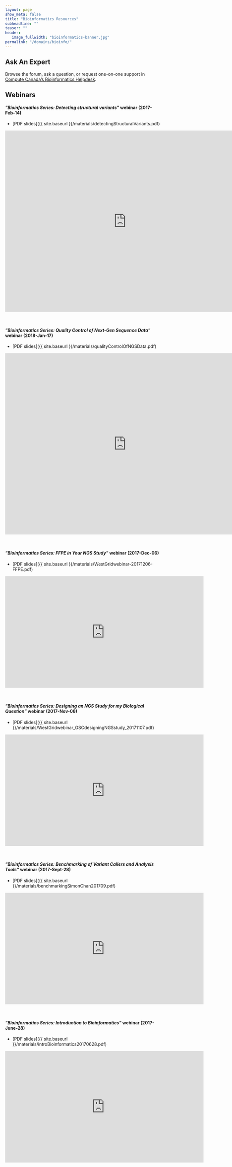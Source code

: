 ```yaml
---
layout: page
show_meta: false
title: "Bioinformatics Resources"
subheadline: ""
teaser: ""
header:
   image_fullwidth: "bioinformatics-banner.jpg"
permalink: "/domains/bioinfo/"
---
```


<!-- 1. Open `_config.yml` and work it through, it's well documented -->
<!-- 1. [Read the documentation][1] to check out all features of *Feeling Responsive*. -->
<!--  [1]: {{ site.url }}{{ site.baseurl }}/documentation/ -->

## Ask An Expert

Browse the forum, ask a question, or request one-on-one support in
[Compute Canada&#8217;s Bioinformatics Helpdesk](https://bioinformatics.computecanada.ca).

## Webinars

#### *"Bioinformatics Series: Detecting structural variants"* webinar (2017-Feb-14)

* [PDF slides]({{ site.baseurl }}/materials/detectingStructuralVariants.pdf)

<div class="flex-video">
	<iframe width="780" height="585" src="https://www.youtube.com/embed/DX0OXXzyRRs" frameborder="0"
	allow="autoplay; encrypted-media" allowfullscreen></iframe>
</div>

&nbsp;

#### *"Bioinformatics Series: Quality Control of Next-Gen Sequence Data"* webinar (2018-Jan-17)

* [PDF slides]({{ site.baseurl }}/materials/qualityControlOfNGSData.pdf)

<div class="flex-video">
	<iframe width="780" height="585" src="https://www.youtube.com/embed/7g-WeGl3Oik" frameborder="0"
	allow="autoplay; encrypted-media" allowfullscreen></iframe>
</div>

&nbsp;

#### *"Bioinformatics Series: FFPE in Your NGS Study"* webinar (2017-Dec-06)

* [PDF slides]({{ site.baseurl }}/materials/WestGridwebinar-20171206-FFPE.pdf)

<div class="flex-video">
	<iframe width="640" height="360" src="https://www.youtube.com/embed/_c3KHGDhTcQ" frameborder="0"
	allow="autoplay; encrypted-media" allowfullscreen></iframe>
</div>

&nbsp;

#### *"Bioinformatics Series: Designing an NGS Study for my Biological Question"* webinar (2017-Nov-08)

* [PDF slides]({{ site.baseurl }}/materials/WestGridwebinar_GSCdesigningNGSstudy_20171107.pdf)

<div class="flex-video">
	<iframe width="640" height="360" src="https://www.youtube.com/embed/uOypCEAL9rM" frameborder="0"
	allow="autoplay; encrypted-media" allowfullscreen></iframe>
</div>

&nbsp;

#### *"Bioinformatics Series: Benchmarking of Variant Callers and Analysis Tools"* webinar (2017-Sept-28)

* [PDF slides]({{ site.baseurl }}/materials/benchmarkingSimonChan201709.pdf)

<div class="flex-video">
	<iframe width="640" height="360" src="https://www.youtube.com/embed/FbTjuOejojk" frameborder="0"
	allow="autoplay; encrypted-media" allowfullscreen></iframe>
</div>

&nbsp;

#### *"Bioinformatics Series: Introduction to Bioinformatics"* webinar (2017-June-28)

* [PDF slides]({{ site.baseurl }}/materials/introBioinformatics20170628.pdf)

<div class="flex-video">
	<iframe width="640" height="360" src="https://www.youtube.com/embed/lnRkKopf6GU" frameborder="0"
	allow="autoplay; encrypted-media" allowfullscreen></iframe>
</div>

&nbsp;
